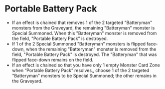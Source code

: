 # Portable Battery Pack

*   If an effect is chained that removes 1 of the 2 targeted "Batteryman" monsters from the Graveyard, the remaining "Batteryman" monster is Special Summoned. When this "Batteryman" monster is removed from the field, "Portable Battery Pack" is destroyed.
*   If 1 of the 2 Special Summoned "Batteryman" monsters is flipped face-down, when the remaining "Batteryman" monster is removed from the field, "Portable Battery Pack" is destroyed. The "Batteryman" that was flipped face-down remains on the field.
*   If an effect is chained so that you have only 1 empty Monster Card Zone when “Portable Battery Pack” resolves,, choose 1 of the 2 targeted "Batteryman" monsters to be Special Summoned; the other remains in the Graveyard.
